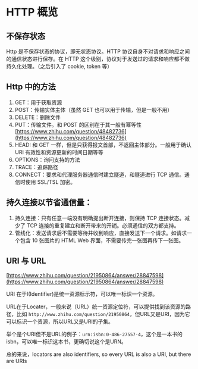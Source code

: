 # HTTP 概览
## 不保存状态
Http 是不保存状态的协议，即无状态协议。HTTP 协议自身不对请求和响应之间的通信状态进行保存。在 HTTP 这个级别，协议对于发送过的请求和响应都不做持久化处理。（之后引入了 cookie, token 等）

## Http 中的方法
1. GET：用于获取资源
2. POST：传输实体主体（虽然 GET 也可以用于传输，但是一般不用）
3. DELETE：删除文件
4. PUT：传输文件。和 POST 的区别在于其一般有幂等性 [https://www.zhihu.com/question/48482736](https://www.zhihu.com/question/48482736)
5. HEAD: 和 GET 一样，但是只获得报文首部，不返回主体部分。一般用于确认 URI 有效性和资源更新的时间日期等等
6. OPTIONS：询问支持的方法
7. TRACE：追踪路径
8. CONNECT：要求和代理服务器通信时建立隧道，和隧道进行 TCP 通信。通信时使用  SSL/TSL 加密。

## 持久连接以节省通信量：
   1. 持久连接：只有任意一端没有明确提出断开连接，则保持 TCP 连接状态。减少了 TCP 连接的重复建立和断开带来的开销。必须通信的双方都支持。
   2. 管线化：发送请求后不需要等待并收到响应，直接发送下一个请求。如请求一个包含 10 张图片的 HTML Web 界面，不需要传完一张图再传下一张图。

## URI 与 URL
[https://www.zhihu.com/question/21950864/answer/28847598](https://www.zhihu.com/question/21950864/answer/28847598)

URI 在于I(Identifier)是统一资源标示符，可以唯一标识一个资源。

URL在于Locater，一般来说（URL）统一资源定位符，可以提供找到该资源的路径，比如 `http://www.zhihu.com/question/21950864`，但URL又是URI，因为它可以标识一个资源，所以URL又是URI的子集。

举个是个URI但不是URL的例子：`urn:isbn:0-486-27557-4`，这个是一本书的isbn，可以唯一标识这本书，更确切说这个是URN。

总的来说，locators are also identifiers, so every URL is also a URI, but there are URIs